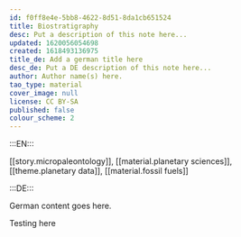 ```yaml
---
id: f0ff8e4e-5bb8-4622-8d51-8da1cb651524
title: Biostratigraphy
desc: Put a description of this note here...
updated: 1620056054698
created: 1618493136975
title_de: Add a german title here
desc_de: Put a DE description of this note here...
author: Author name(s) here.
tao_type: material
cover_image: null
license: CC BY-SA
published: false
colour_scheme: 2
---
```


:::EN:::

[[story.micropaleontology]], [[material.planetary sciences]], [[theme.planetary data]], [[material.fossil fuels]]

:::DE:::

German content goes here.

Testing here
